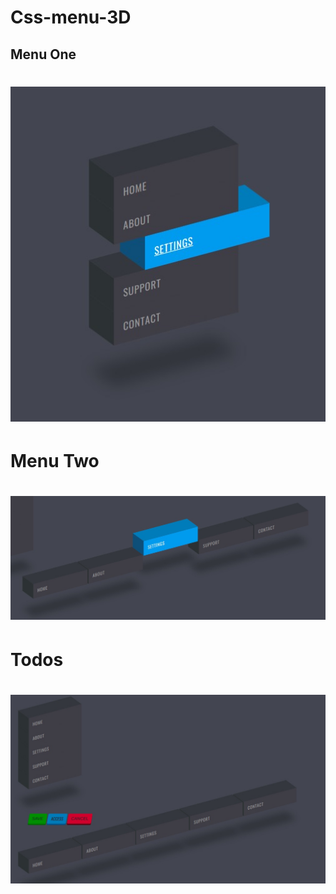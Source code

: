 # Css-menu-3D
## Menu One
<h1 align="center"><img src="assets/images/menu3D.jpeg" alt="Menu 3D One print"/></b>
<h1>Menu Two<h1/>
<h1 align="center"><img src="assets/images/menu3DTWO.jpeg" alt="Menu 3D Two print"/>
<h1> Todos <h1/>
<h1 align="center"><img src="assets/images/TODOS.jpeg" alt="TODOS"/>
